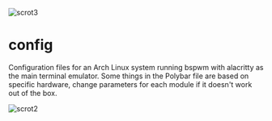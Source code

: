 ![scrot3](https://user-images.githubusercontent.com/73283305/137834165-4059376f-fede-4eb3-b977-74a541c599d0.png)
# config
Configuration files for an Arch Linux system running bspwm with alacritty as the main terminal emulator.
Some things in the Polybar file are based on specific hardware, change parameters for each module if it doesn't work out of the box. 

![scrot2](https://user-images.githubusercontent.com/73283305/137833804-aa464b0c-e194-4a85-ae2e-4169773f5a2a.png)

